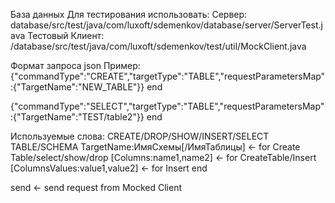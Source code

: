 База данных
Для тестирования использовать:
Сервер: database/src/test/java/com/luxoft/sdemenkov/database/server/ServerTest.java
Тестовый Клиент: /database/src/test/java/com/luxoft/sdemenkov/test/util/MockClient.java

Формат запроса json
Пример:
{"commandType":"CREATE","targetType":"TABLE","requestParametersMap":{"TargetName":"NEW_TABLE"}}
end

{"commandType":"SELECT","targetType":"TABLE","requestParametersMap":{"TargetName":"TEST/table2"}}
end

Используемые слова:
CREATE/DROP/SHOW/INSERT/SELECT
TABLE/SCHEMA
TargetName:ИмяСхемы[/ИмяТаблицы] <- for Create Table/select/show/drop
[Columns:name1,name2] <- for CreateTable/Insert
[ColumnsValues:value1,value2] <- for Insert
end

send <- send request from Mocked Client